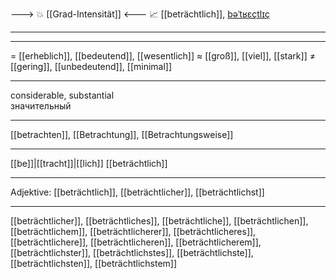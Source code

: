 ---> 💥 [[Grad-Intensität]] <---
📈 [[beträchtlich]], [bəˈtʁɛçtlɪç](https://youglish.com/pronounce/beträchtlich/german)

---

---
= [[erheblich]], [[bedeutend]], [[wesentlich]]
≈ [[groß]], [[viel]], [[stark]]
≠ [[gering]], [[unbedeutend]], [[minimal]]

---
considerable, substantial  
значительный

---
[[betrachten]], [[Betrachtung]], [[Betrachtungsweise]]

---
[[be]]|[[tracht]]|[[lich]]
[[beträchtlich]]


---
Adjektive: [[beträchtlich]], [[beträchtlicher]], [[beträchtlichst]]

---
[[beträchtlicher]], [[beträchtliches]], [[beträchtliche]], [[beträchtlichen]], [[beträchtlichem]], [[beträchtlicherer]], [[beträchtlicheres]], [[beträchtlichere]], [[beträchtlicheren]], [[beträchtlicherem]], [[beträchtlichster]], [[beträchtlichstes]], [[beträchtlichste]], [[beträchtlichsten]], [[beträchtlichstem]]